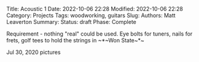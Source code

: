 Title: Acoustic 1
Date: 2022-10-06 22:28
Modified: 2022-10-06 22:28
Category: Projects
Tags: woodworking, guitars
Slug:
Authors: Matt Leaverton
Summary:
Status: draft
Phase: Complete

Requirement - nothing "real" could be used. Eye bolts for tuners,
nails for frets, golf tees to hold the strings in
~*~Won State~*~

Jul 30, 2020 pictures
